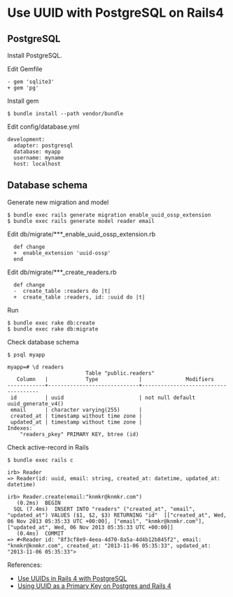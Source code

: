 # Use UUID with PostgreSQL on Rails4

## PostgreSQL

Install PostgreSQL.

Edit Gemfile

	- gem 'sqlite3'
	+ gem 'pg'

Install gem
	
	$ bundle install --path vendor/bundle
	
Edit config/database.yml

	development:
	  adapter: postgresql
	  database: myapp
	  username: myname
	  host: localhost

## Database schema

Generate new migration and model

	$ bundle exec rails generate migration enable_uuid_ossp_extension
	$ bundle exec rails generate model reader email
	
Edit db/migrate/***_enable_uuid_ossp_extension.rb
	
	  def change
	  +  enable_extension 'uuid-ossp'
	  end

Edit db/migrate/***_create_readers.rb

	  def change
  	  -  create_table :readers do |t|
	  +  create_table :readers, id: :uuid do |t|

Run

	$ bundle exec rake db:create
	$ bundle exec rake db:migrate

Check database schema

	$ psql myapp

	myapp=# \d readers
                             Table "public.readers"
	   Column   |            Type             |              Modifiers
	------------+-----------------------------+-------------------------------------
	 id         | uuid                        | not null default uuid_generate_v4()
	 email      | character varying(255)      |
	 created_at | timestamp without time zone |
	 updated_at | timestamp without time zone |
	Indexes:
	    "readers_pkey" PRIMARY KEY, btree (id)

Check active-record in Rails

	$ bundle exec rails c
	
	irb> Reader
	=> Reader(id: uuid, email: string, created_at: datetime, updated_at: datetime)

	irb> Reader.create(email:"knmkr@knmkr.com")
	   (0.2ms)  BEGIN
	  SQL (7.4ms)  INSERT INTO "readers" ("created_at", "email", "updated_at") VALUES ($1, $2, $3) RETURNING "id"  [["created_at", Wed, 06 Nov 2013 05:35:33 UTC +00:00], ["email", "knmkr@knmkr.com"], ["updated_at", Wed, 06 Nov 2013 05:35:33 UTC +00:00]]
	   (0.4ms)  COMMIT
	=> #<Reader id: "8f3cf8e9-4eea-4d70-8a5a-4d4b12b845f2", email: "knmkr@knmkr.com", created_at: "2013-11-06 05:35:33", updated_at: "2013-11-06 05:35:33">


References: 

* [Use UUIDs in Rails 4 with PostgreSQL](//rny.io/rails/postgresql/2013/07/27/use-uuids-in-rails-4-with-postgresql.html)
* [Using UUID as a Primary Key on Postgres and Rails 4](//www.gingerbeard.me/2013/05/28/rails-using-uuid-as-a-primary-key-on-postgres-and-rails-4/)

	
	
	
	
	
